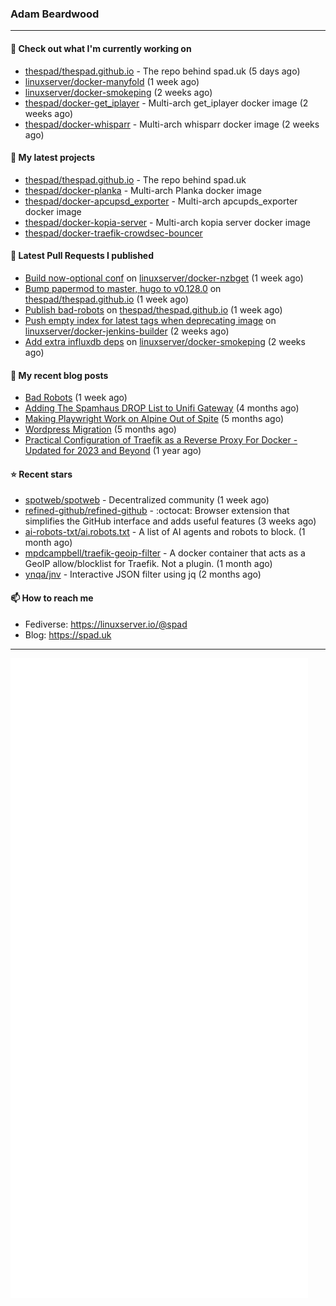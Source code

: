 ### Adam Beardwood
---
#### 👷 Check out what I'm currently working on

- [thespad/thespad.github.io](https://github.com/thespad/thespad.github.io) - The repo behind spad.uk (5 days ago)
- [linuxserver/docker-manyfold](https://github.com/linuxserver/docker-manyfold) (1 week ago)
- [linuxserver/docker-smokeping](https://github.com/linuxserver/docker-smokeping) (2 weeks ago)
- [thespad/docker-get_iplayer](https://github.com/thespad/docker-get_iplayer) - Multi-arch get_iplayer docker image (2 weeks ago)
- [thespad/docker-whisparr](https://github.com/thespad/docker-whisparr) - Multi-arch whisparr docker image (2 weeks ago)

#### 🌱 My latest projects

- [thespad/thespad.github.io](https://github.com/thespad/thespad.github.io) - The repo behind spad.uk
- [thespad/docker-planka](https://github.com/thespad/docker-planka) - Multi-arch Planka docker image
- [thespad/docker-apcupsd_exporter](https://github.com/thespad/docker-apcupsd_exporter) - Multi-arch apcupds_exporter docker image
- [thespad/docker-kopia-server](https://github.com/thespad/docker-kopia-server) - Multi-arch kopia server docker image 
- [thespad/docker-traefik-crowdsec-bouncer](https://github.com/thespad/docker-traefik-crowdsec-bouncer)

#### 🔨 Latest Pull Requests I published

- [Build now-optional conf](https://github.com/linuxserver/docker-nzbget/pull/167) on [linuxserver/docker-nzbget](https://github.com/linuxserver/docker-nzbget) (1 week ago)
- [Bump papermod to master, hugo to v0.128.0](https://github.com/thespad/thespad.github.io/pull/19) on [thespad/thespad.github.io](https://github.com/thespad/thespad.github.io) (1 week ago)
- [Publish bad-robots](https://github.com/thespad/thespad.github.io/pull/18) on [thespad/thespad.github.io](https://github.com/thespad/thespad.github.io) (1 week ago)
- [Push empty index for latest tags when deprecating image](https://github.com/linuxserver/docker-jenkins-builder/pull/270) on [linuxserver/docker-jenkins-builder](https://github.com/linuxserver/docker-jenkins-builder) (2 weeks ago)
- [Add extra influxdb deps](https://github.com/linuxserver/docker-smokeping/pull/180) on [linuxserver/docker-smokeping](https://github.com/linuxserver/docker-smokeping) (2 weeks ago)

#### 📜 My recent blog posts

- [Bad Robots](https://www.spad.uk/posts/bad-robots/) (1 week ago)
- [Adding The Spamhaus DROP List to Unifi Gateway](https://www.spad.uk/posts/adding-spamhaus-drop-list-to-unifi-gateway/) (4 months ago)
- [Making Playwright Work on Alpine Out of Spite](https://www.spad.uk/posts/making-playwright-work-on-alpine-out-of-spite/) (5 months ago)
- [Wordpress Migration](https://www.spad.uk/posts/wordpress-migration/) (5 months ago)
- [Practical Configuration of Traefik as a Reverse Proxy For Docker - Updated for 2023 and Beyond](https://www.spad.uk/posts/practical-configuration-of-traefik-as-a-reverse-proxy-for-docker-updated-for-2023/) (1 year ago)

#### ⭐ Recent stars

- [spotweb/spotweb](https://github.com/spotweb/spotweb) - Decentralized community (1 week ago)
- [refined-github/refined-github](https://github.com/refined-github/refined-github) - :octocat: Browser extension that simplifies the GitHub interface and adds useful features (3 weeks ago)
- [ai-robots-txt/ai.robots.txt](https://github.com/ai-robots-txt/ai.robots.txt) - A list of AI agents and robots to block. (1 month ago)
- [mpdcampbell/traefik-geoip-filter](https://github.com/mpdcampbell/traefik-geoip-filter) - A docker container that acts as a GeoIP allow/blocklist for Traefik. Not a plugin. (1 month ago)
- [ynqa/jnv](https://github.com/ynqa/jnv) - Interactive JSON filter using jq (2 months ago)

#### 📫 How to reach me
- Fediverse: https://linuxserver.io/@spad
- Blog: https://spad.uk
---
<img src="https://raw.githubusercontent.com/thespad/thespad/main/github-metrics.svg">
